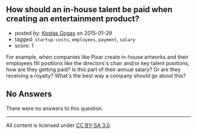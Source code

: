 ## How should an in-house talent be paid when creating an entertainment product?

- posted by: [Kostas Gogas](https://stackexchange.com/users/4773966/kostas-gogas) on 2015-01-29
- tagged: `startup-costs`, `employees`, `payment`, `salary`
- score: 1

For example, when companies like Pixar create in-house artworks and their employees fill positions like the directors's chair and/or key talent positions, how are they getting paid?
Is this part of their annual salary? Or are they receiving a royalty?
What's the best way a company should go about this?

## No Answers

There were no answers to this question.


---

All content is licensed under [CC BY-SA 3.0](https://creativecommons.org/licenses/by-sa/3.0/).
